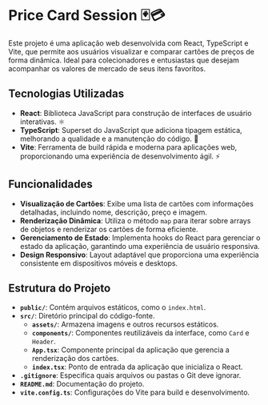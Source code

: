 # Price Card Session 🃏💳

Este projeto é uma aplicação web desenvolvida com React, TypeScript e Vite, que permite aos usuários visualizar e comparar cartões de preços de forma dinâmica. Ideal para colecionadores e entusiastas que desejam acompanhar os valores de mercado de seus itens favoritos.

## Tecnologias Utilizadas

- **React**: Biblioteca JavaScript para construção de interfaces de usuário interativas. ⚛️
- **TypeScript**: Superset do JavaScript que adiciona tipagem estática, melhorando a qualidade e a manutenção do código. 📝
- **Vite**: Ferramenta de build rápida e moderna para aplicações web, proporcionando uma experiência de desenvolvimento ágil. ⚡

## Funcionalidades

- **Visualização de Cartões**: Exibe uma lista de cartões com informações detalhadas, incluindo nome, descrição, preço e imagem.
- **Renderização Dinâmica**: Utiliza o método `map` para iterar sobre arrays de objetos e renderizar os cartões de forma eficiente.
- **Gerenciamento de Estado**: Implementa hooks do React para gerenciar o estado da aplicação, garantindo uma experiência de usuário responsiva.
- **Design Responsivo**: Layout adaptável que proporciona uma experiência consistente em dispositivos móveis e desktops.

## Estrutura do Projeto

- **`public/`**: Contém arquivos estáticos, como o `index.html`.
- **`src/`**: Diretório principal do código-fonte.
  - **`assets/`**: Armazena imagens e outros recursos estáticos.
  - **`components/`**: Componentes reutilizáveis da interface, como `Card` e `Header`.
  - **`App.tsx`**: Componente principal da aplicação que gerencia a renderização dos cartões.
  - **`index.tsx`**: Ponto de entrada da aplicação que inicializa o React.
- **`.gitignore`**: Especifica quais arquivos ou pastas o Git deve ignorar.
- **`README.md`**: Documentação do projeto.
- **`vite.config.ts`**: Configurações do Vite para build e desenvolvimento.
